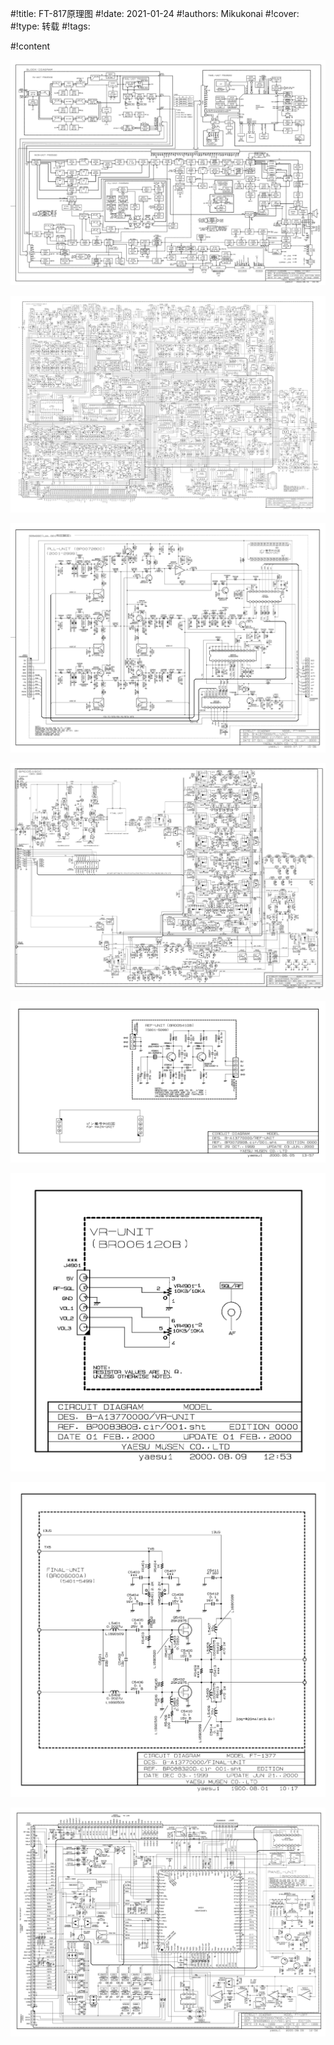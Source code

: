 #!title:    FT-817原理图
#!date:     2021-01-24
#!authors:  Mikukonai
#!cover:    
#!type:     转载
#!tags:     

#!content

![框图](./image/G9/rigs/ft-817/ft-817-block-diagram.png)

![ ](./image/G9/rigs/ft-817/ft-817-main-unit.png)

![ ](./image/G9/rigs/ft-817/ft-817-pll-unit.png)

![ ](./image/G9/rigs/ft-817/ft-817-pa-unit.png)

![ ](./image/G9/rigs/ft-817/ft-817-ref-unit.png)

![ ](./image/G9/rigs/ft-817/ft-817-vr-unit.png)

![ ](./image/G9/rigs/ft-817/ft-817-final-unit.png)

![ ](./image/G9/rigs/ft-817/ft-817-panel-unit.png)
